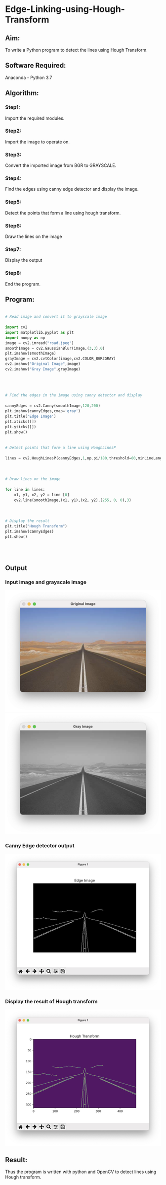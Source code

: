 # Edge-Linking-using-Hough-Transform
## Aim:
To write a Python program to detect the lines using Hough Transform.

## Software Required:
Anaconda - Python 3.7

## Algorithm:
### Step1:
Import the required modules. 

### Step2:
Import the image to operate on. 

### Step3:
Convert the imported image from BGR to GRAYSCALE. 

### Step4:
Find the edges using canny edge detector and display the image. 

### Step5:
Detect the points that form a line using hough transform. 

### Step6:
Draw the lines on the image

### Step7:
Display the output

### Step8:
End the program. 


## Program:
```Python

# Read image and convert it to grayscale image

import cv2
import matplotlib.pyplot as plt
import numpy as np
image = cv2.imread("road.jpeg")
smoothImage = cv2.GaussianBlur(image,(3,3),0)
plt.imshow(smoothImage)
grayImage = cv2.cvtColor(image,cv2.COLOR_BGR2GRAY)
cv2.imshow("Original Image",image)
cv2.imshow("Gray Image",grayImage)




# Find the edges in the image using canny detector and display

cannyEdges = cv2.Canny(smoothImage,120,200)
plt.imshow(cannyEdges,cmap='gray')
plt.title('Edge Image')
plt.xticks([])
plt.yticks([])
plt.show()


# Detect points that form a line using HoughLinesP

lines = cv2.HoughLinesP(cannyEdges,1,np.pi/180,threshold=80,minLineLength = 50,maxLineGap = 250)



# Draw lines on the image

for line in lines:
    x1, y1, x2, y2 = line [0]
    cv2.line(smoothImage,(x1, y1),(x2, y2),(255, 0, 0),3)



# Display the result
plt.title("Hough Transform")
plt.imshow(cannyEdges)
plt.show()





```
## Output

### Input image and grayscale image
![](originalImage.png)
![](GrayImage.png)
### Canny Edge detector output
![](EdgeImage.png)


### Display the result of Hough transform
![](houghTransform.png)


## Result:
Thus the program is written with python and OpenCV to detect lines using Hough transform. 
